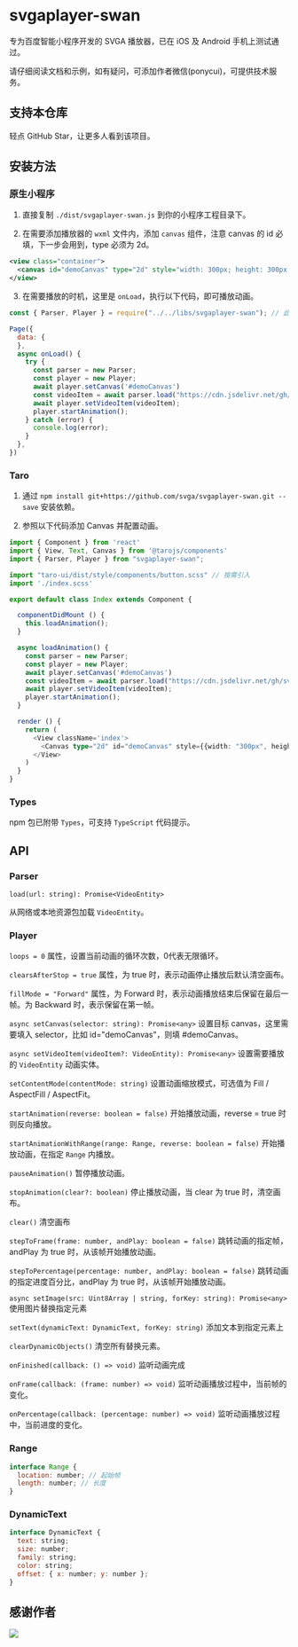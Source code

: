 # svgaplayer-swan

专为百度智能小程序开发的 SVGA 播放器，已在 iOS 及 Android 手机上测试通过。

请仔细阅读文档和示例，如有疑问，可添加作者微信(ponycui)，可提供技术服务。

## 支持本仓库

轻点 GitHub Star，让更多人看到该项目。

## 安装方法

### 原生小程序

1. 直接复制 `./dist/svgaplayer-swan.js` 到你的小程序工程目录下。

2. 在需要添加播放器的 `wxml` 文件内，添加 `canvas` 组件，注意 canvas 的 id 必填，下一步会用到，type 必须为 2d。

```xml
<view class="container">
  <canvas id="demoCanvas" type="2d" style="width: 300px; height: 300px; background-color: black"></canvas>
</view>
```

3. 在需要播放的时机，这里是 `onLoad`，执行以下代码，即可播放动画。

```js
const { Parser, Player } = require("../../libs/svgaplayer-swan"); // 此处替换为 svgaplayer-swan.js 放置位置

Page({
  data: {
  },
  async onLoad() {
    try {
      const parser = new Parser;
      const player = new Player;
      await player.setCanvas('#demoCanvas')
      const videoItem = await parser.load("https://cdn.jsdelivr.net/gh/svga/SVGA-Samples@master/angel.svga");
      await player.setVideoItem(videoItem);
      player.startAnimation();
    } catch (error) {
      console.log(error);
    }
  },
})
```

### Taro

1. 通过 `npm install git+https://github.com/svga/svgaplayer-swan.git --save` 安装依赖。

2. 参照以下代码添加 Canvas 并配置动画。

```typescript
import { Component } from 'react'
import { View, Text, Canvas } from '@tarojs/components'
import { Parser, Player } from "svgaplayer-swan";

import "taro-ui/dist/style/components/button.scss" // 按需引入
import './index.scss'

export default class Index extends Component {

  componentDidMount () {
    this.loadAnimation();
  }

  async loadAnimation() {
    const parser = new Parser;
    const player = new Player;
    await player.setCanvas('#demoCanvas')
    const videoItem = await parser.load("https://cdn.jsdelivr.net/gh/svga/SVGA-Samples@master/angel.svga");
    await player.setVideoItem(videoItem);
    player.startAnimation();
  }

  render () {
    return (
      <View className='index'>
        <Canvas type="2d" id="demoCanvas" style={{width: "300px", height: "300px", backgroundColor: "black"}} />
      </View>
    )
  }
}
```

### Types

npm 包已附带 `Types`，可支持 `TypeScript` 代码提示。

## API

### Parser

`load(url: string): Promise<VideoEntity>`

从网络或本地资源包加载 `VideoEntity`。

### Player

`loops = 0`
属性，设置当前动画的循环次数，0代表无限循环。

`clearsAfterStop = true`
属性，为 true 时，表示动画停止播放后默认清空画布。

`fillMode = "Forward"`
属性，为 Forward 时，表示动画播放结束后保留在最后一帧。为 Backward 时，表示保留在第一帧。

`async setCanvas(selector: string): Promise<any>`
设置目标 canvas，这里需要填入 selector，比如 id="demoCanvas"，则填 #demoCanvas。

`async setVideoItem(videoItem?: VideoEntity): Promise<any>`
设置需要播放的 `VideoEntity` 动画实体。

`setContentMode(contentMode: string)`
设置动画缩放模式，可选值为 Fill / AspectFill / AspectFit。

`startAnimation(reverse: boolean = false)`
开始播放动画，reverse = true 时则反向播放。

`startAnimationWithRange(range: Range, reverse: boolean = false)`
开始播放动画，在指定 `Range` 内播放。

`pauseAnimation()`
暂停播放动画。

`stopAnimation(clear?: boolean)`
停止播放动画，当 clear 为 true 时，清空画布。

`clear()`
清空画布

`stepToFrame(frame: number, andPlay: boolean = false)`
跳转动画的指定帧，andPlay 为 true 时，从该帧开始播放动画。

`stepToPercentage(percentage: number, andPlay: boolean = false)`
跳转动画的指定进度百分比，andPlay 为 true 时，从该帧开始播放动画。

`async setImage(src: Uint8Array | string, forKey: string): Promise<any>`
使用图片替换指定元素

`setText(dynamicText: DynamicText, forKey: string)`
添加文本到指定元素上

`clearDynamicObjects()`
清空所有替换元素。

`onFinished(callback: () => void)`
监听动画完成

`onFrame(callback: (frame: number) => void)`
监听动画播放过程中，当前帧的变化。

`onPercentage(callback: (percentage: number) => void)`
监听动画播放过程中，当前进度的变化。

### Range

```js
interface Range {
  location: number; // 起始帧
  length: number; // 长度
}
```

### DynamicText

```js
interface DynamicText {
  text: string;
  size: number;
  family: string;
  color: string;
  offset: { x: number; y: number };
}
```

## 感谢作者

![](https://github.com/svga/SVGAPlayer-iOS/blob/master/backer/wechat.jpg?raw=true)
